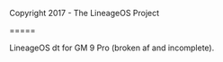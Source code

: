Copyright 2017 - The LineageOS Project

=====

LineageOS dt for GM 9 Pro (broken af and incomplete).
